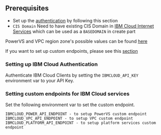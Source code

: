 ## Prerequisites

* Set up the [authentication](#setting-up-ibm-cloud-authentication) by following this section
* `CIS Domain` Need to have existing CIS Domain in [IBM Cloud Internet Services](https://cloud.ibm.com/docs/cis) which can be used as a `BASEDOMAIN` in create part

PowerVS and VPC region zone's possible values can be found [here](https://cluster-api-ibmcloud.sigs.k8s.io/reference/regions-zones-mapping.html)

If you want to set up custom endpoints, please see this [section](#setting-custom-endpoints-for-ibm-cloud-services)

### Setting up IBM Cloud Authentication
Authenticate IBM Cloud Clients by setting the `IBMCLOUD_API_KEY` environment var to your API Key.

### Setting custom endpoints for IBM Cloud services
Set the following environment var to set the custom endpoint.
```
IBMCLOUD_POWER_API_ENDPOINT - to setup PowerVS custom endpoint
IBMCLOUD_VPC_API_ENDPOINT - to setup VPC custom endpoint
IBMCLOUD_PLATFORM_API_ENDPOINT - to setup platform services custom endpoint
```